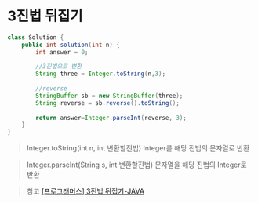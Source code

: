 # 3진법 뒤집기
```Java
class Solution {
    public int solution(int n) {
        int answer = 0;
        
        //3진법으로 변환
        String three = Integer.toString(n,3);
        
        //reverse
        StringBuffer sb = new StringBuffer(three);
        String reverse = sb.reverse().toString();
        
        return answer=Integer.parseInt(reverse, 3);
    }
}
```

> Integer.toString(int n, int 변환할진법)
Integer를 해당 진법의 문자열로 반환

> Integer.parseInt(String s, int 변환할진법)
문자열을 해당 진법의 Integer로 반환

> 참고
[[프로그래머스] 3진법 뒤집기-JAVA](https://velog.io/@hi_potato/%ED%94%84%EB%A1%9C%EA%B7%B8%EB%9E%98%EB%A8%B8%EC%8A%A4-3%EC%A7%84%EB%B2%95-%EB%92%A4%EC%A7%91%EA%B8%B0-JAVA)